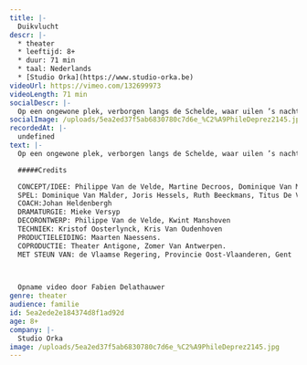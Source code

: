 ```yaml
---
title: |-
  Duikvlucht
descr: |-
  * theater
  * leeftijd: 8+
  * duur: 71 min
  * taal: Nederlands
  * [Studio Orka](https://www.studio-orka.be)
videoUrl: https://vimeo.com/132699973
videoLength: 71 min
socialDescr: |-
  Op een ongewone plek, verborgen langs de Schelde, waar uilen ’s nachts de wacht houden, ver weg van drukte en gewoel, staat iets te gebeuren. Vier mensen ontmoeten elkaar en delen er lief en leed, geheimen oh zo zwaar ... Wat als een geheim zo zwaar weegt dat je het alleen niet kunt dragen? Hoeveel weegt dat eigenlijk, een geheim? Kan je het per post versturen? En wil je zoiets wel in je brievenbus?
socialImage: /uploads/5ea2ed37f5ab6830780c7d6e_%C2%A9PhileDeprez2145.jpg
recordedAt: |-
  undefined
text: |-
  Op een ongewone plek, verborgen langs de Schelde, waar uilen ’s nachts de wacht houden, ver weg van drukte en gewoel, staat iets te gebeuren. Vier mensen ontmoeten elkaar en delen er lief en leed, geheimen oh zo zwaar ... Wat als een geheim zo zwaar weegt dat je het alleen niet kunt dragen? Hoeveel weegt dat eigenlijk, een geheim? Kan je het per post versturen? En wil je zoiets wel in je brievenbus?

  #####Credits

  CONCEPT/IDEE: Philippe Van de Velde, Martine Decroos, Dominique Van Malder, Joris Hessels, Ruth Beeckmans, Titus De Voogdt, Thomas Devos
  SPEL: Dominique Van Malder, Joris Hessels, Ruth Beeckmans, Titus De Voogdt/Nico Sturm.
  COACH:Johan Heldenbergh
  DRAMATURGIE: Mieke Versyp
  DECORONTWERP: Philippe Van de Velde, Kwint Manshoven
  TECHNIEK: Kristof Oosterlynck, Kris Van Oudenhoven
  PRODUCTIELEIDING: Maarten Naessens.
  COPRODUCTIE: Theater Antigone, Zomer Van Antwerpen.
  MET STEUN VAN: de Vlaamse Regering, Provincie Oost-Vlaanderen, Gent

  ‍

  Opname video door Fabien Delathauwer
genre: theater
audience: familie
id: 5ea2ede2e184374d8f1ad92d
age: 8+
company: |-
  Studio Orka
image: /uploads/5ea2ed37f5ab6830780c7d6e_%C2%A9PhileDeprez2145.jpg
---
```

